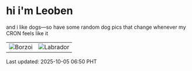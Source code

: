 # hi i'm Leoben

and i like dogs—so have some random dog pics that change whenever my CRON feels like it

|  |  |
|--------|----------|
| ![Borzoi](https://random-dog-vercel.vercel.app/api/random-borzoi?v=1759618255) | ![Labrador](https://random-dog-vercel.vercel.app/api/random-labrador?v=1759618255) |

Last updated: 2025-10-05 06:50 PHT
